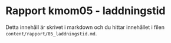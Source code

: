 ---
---
Rapport kmom05 - laddningstid
=========================

Detta innehåll är skrivet i markdown och du hittar innehållet i filen `content/rapport/05_laddningstid.md`.
